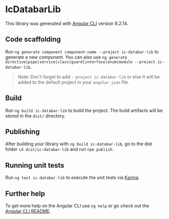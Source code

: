 # IcDatabarLib

This library was generated with [Angular CLI](https://github.com/angular/angular-cli) version 8.2.14.

## Code scaffolding

Run `ng generate component component-name --project ic-databar-lib` to generate a new component. You can also use `ng generate directive|pipe|service|class|guard|interface|enum|module --project ic-databar-lib`.
> Note: Don't forget to add `--project ic-databar-lib` or else it will be added to the default project in your `angular.json` file. 

## Build

Run `ng build ic-databar-lib` to build the project. The build artifacts will be stored in the `dist/` directory.

## Publishing

After building your library with `ng build ic-databar-lib`, go to the dist folder `cd dist/ic-databar-lib` and run `npm publish`.

## Running unit tests

Run `ng test ic-databar-lib` to execute the unit tests via [Karma](https://karma-runner.github.io).

## Further help

To get more help on the Angular CLI use `ng help` or go check out the [Angular CLI README](https://github.com/angular/angular-cli/blob/master/README.md).
